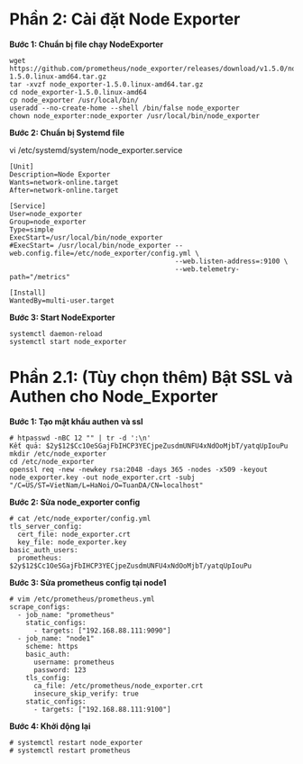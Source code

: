 # Phần 2: Cài đặt Node Exporter

**Bước 1: Chuẩn bị file chạy NodeExporter**
```
wget https://github.com/prometheus/node_exporter/releases/download/v1.5.0/node_exporter-1.5.0.linux-amd64.tar.gz
tar -xvzf node_exporter-1.5.0.linux-amd64.tar.gz
cd node_exporter-1.5.0.linux-amd64
cp node_exporter /usr/local/bin/
useradd --no-create-home --shell /bin/false node_exporter
chown node_exporter:node_exporter /usr/local/bin/node_exporter
```
**Bước 2: Chuẩn bị Systemd file**

vi /etc/systemd/system/node_exporter.service
```
[Unit]
Description=Node Exporter 
Wants=network-online.target 
After=network-online.target

[Service] 
User=node_exporter 
Group=node_exporter 
Type=simple
ExecStart=/usr/local/bin/node_exporter
#ExecStart= /usr/local/bin/node_exporter --web.config.file=/etc/node_exporter/config.yml \
                                         --web.listen-address=:9100 \
                                         --web.telemetry-path="/metrics"

[Install]
WantedBy=multi-user.target
```
**Bước 3: Start NodeExporter**
```
systemctl daemon-reload
systemctl start node_exporter
```


# Phần 2.1: (Tùy chọn thêm) Bật SSL và Authen cho Node_Exporter


**Bước 1: Tạo mật khẩu authen và ssl**
```
# htpasswd -nBC 12 "" | tr -d ':\n'
Kết quả: $2y$12$Cc1OeSGajFbIHCP3YECjpeZusdmUNFU4xNdOoMjbT/yatqUpIouPu
mkdir /etc/node_exporter
cd /etc/node_exporter
openssl req -new -newkey rsa:2048 -days 365 -nodes -x509 -keyout node_exporter.key -out node_exporter.crt -subj "/C=US/ST=VietNam/L=HaNoi/O=TuanDA/CN=localhost"
```
**Bước 2: Sửa node_exporter config**
```
# cat /etc/node_exporter/config.yml
tls_server_config:
  cert_file: node_exporter.crt
  key_file: node_exporter.key
basic_auth_users:
  prometheus: $2y$12$Cc1OeSGajFbIHCP3YECjpeZusdmUNFU4xNdOoMjbT/yatqUpIouPu
```
**Bước 3: Sửa prometheus config tại node1**
```
# vim /etc/prometheus/prometheus.yml  
scrape_configs:
  - job_name: "prometheus"
    static_configs:
      - targets: ["192.168.88.111:9090"]
  - job_name: "node1"
    scheme: https
    basic_auth:
      username: prometheus
      password: 123
    tls_config:
      ca_file: /etc/prometheus/node_exporter.crt
      insecure_skip_verify: true
    static_configs:
      - targets: ["192.168.88.111:9100"]
```
**Bước 4: Khởi động lại**
```
# systemctl restart node_exporter
# systemctl restart prometheus
```
